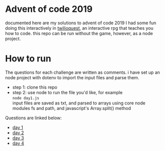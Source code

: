 # Advent of code 2019

documented here are my solutions to advent of code 2019
I had some fun doing this interactively in [twilioquest](https://twilio.com/quest), an interactive rpg that teaches you how to code.
this repo can be run without the game, however, as a node project.

# How to run

The questions for each challenge are written as comments.
i have set up an node project with dotenv to import the input files and parse them.

- step 1: clone this repo
- step 2: use node to run the file you'd like, for example  
  `node day1.js`  
   input files are saved as txt, and parsed to arrays using core node modules fs and path, and javascript's Array.split() method

Questions are linked below:

- [day 1](https://adventofcode.com/2019/day/1)
- [day 2](https://adventofcode.com/2019/day/2)
- [day 3](https://adventofcode.com/2019/day/3)
- [day 4](https://adventofcode.com/2019/day/4)

